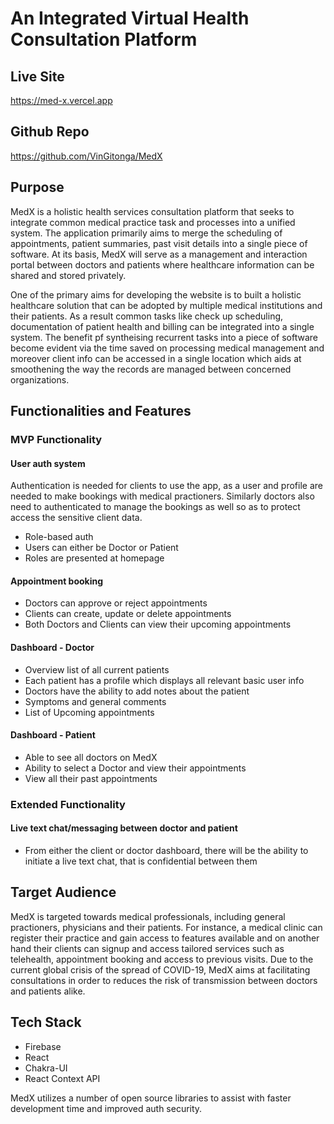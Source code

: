 # An Integrated Virtual Health Consultation Platform

## Live Site
https://med-x.vercel.app


## Github Repo

https://github.com/VinGitonga/MedX

## Purpose

MedX is a holistic health services consultation platform that seeks to integrate common medical practice task and processes into a unified system. The application primarily aims to merge the scheduling of appointments, patient summaries, past visit details into a single piece of software. At its basis, MedX will serve as a management and interaction portal between doctors and patients where healthcare information can be shared and stored privately.

One of the primary aims for developing the website is to built a holistic healthcare solution that can be adopted by multiple medical institutions and their patients. As a result common tasks like check up scheduling, documentation of patient health and billing can be integrated into a single system. The benefit pf syntheising recurrent tasks into a piece of software become evident via the time saved on processing medical management and moreover client info can be accessed in a single location which aids at smoothening the way the records are managed between concerned organizations.

## Functionalities and Features

### MVP Functionality


#### User auth system

Authentication is needed for clients to use the app, as a user and profile are needed to make bookings with medical practioners.
Similarly doctors also need to authenticated to manage the bookings as well so as to protect access the sensitive client data.

- Role-based auth
- Users can either be Doctor or Patient
- Roles are presented at homepage

#### Appointment booking
- Doctors can approve or reject appointments
- Clients can create, update or delete appointments
- Both Doctors and Clients can view their upcoming appointments

#### Dashboard - Doctor
- Overview list of all current patients
- Each patient has a profile which displays all relevant basic user info
- Doctors have the ability to add notes about the patient
- Symptoms and general comments
- List of Upcoming appointments

#### Dashboard - Patient
- Able to see all doctors on MedX
- Ability to select a Doctor and view their appointments
- View all their past appointments


### Extended Functionality

#### Live text chat/messaging between doctor and patient
- From either the client or doctor dashboard, there will be the ability to initiate a live text chat, that is confidential between them


## Target Audience
MedX is targeted towards medical professionals, including general practioners, physicians and their patients.
For instance, a medical clinic can register their practice and gain access to features available and on another hand their clients can signup and access tailored services such as telehealth, appointment booking and access to previous visits.
Due to the current global crisis of the spread of COVID-19, MedX aims at facilitating consultations in order to reduces the risk of transmission between doctors and patients alike.

## Tech Stack

- Firebase
- React
- Chakra-UI
- React Context API

MedX utilizes a number of open source libraries to assist with faster development time and improved auth security.
